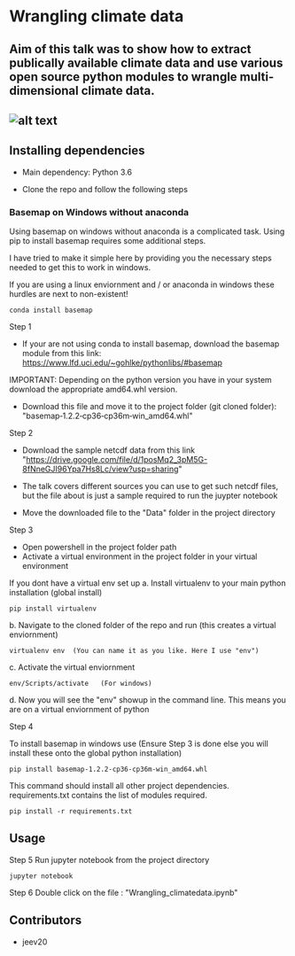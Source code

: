 
# Wrangling climate data 
## Aim of this talk was to show how to extract publically available climate data and use various open source python modules to wrangle multi-dimensional climate data. 


![alt text](https://github.com/jeev20/WrangleClimateData/blob/master/images/9.png "Wrangling_Climate_Data")
--------------------------------

## Installing dependencies

* Main dependency: Python 3.6 

* Clone the repo and follow the following steps 


### Basemap on Windows without anaconda
Using basemap on windows without anaconda is a complicated task. Using pip to install basemap requires some additional steps. 

I have tried to make it simple here by providing you the necessary steps needed to get this to work in windows. 

If you are using a linux enviornment and / or anaconda in windows these hurdles are next to non-existent! 
``` 
conda install basemap
```

Step 1

* If your are not using conda to install basemap, download the basemap module from this link: https://www.lfd.uci.edu/~gohlke/pythonlibs/#basemap 

IMPORTANT: Depending on the python version you have in your system download the appropriate amd64.whl version.

* Download this file and move it to the project folder (git cloned folder): "basemap‑1.2.2‑cp36‑cp36m‑win_amd64.whl"


Step 2
* Download the sample netcdf data from this link "https://drive.google.com/file/d/1posMq2_3pM5G-8fNneGJI96Ypa7Hs8Lc/view?usp=sharing"

* The talk covers different sources you can use to get such netcdf files, but the file about is just a sample required to run the juypter notebook

* Move the downloaded file to the "Data" folder in the project directory


Step 3 
* Open powershell in the project folder path
* Activate a virtual environment in the project folder in your virtual environment

If you dont have a virtual env set up 
a. Install virtualenv to your main python installation (global install)

``` 
pip install virtualenv  
```

b. Navigate to the cloned folder of the repo and run  (this creates a virtual enviornment)
``` 
virtualenv env  (You can name it as you like. Here I use "env")
```
c. Activate the virtual enviornment 
``` 
env/Scripts/activate   (For windows) 
```
d. Now you will see the "env" showup in the command line. This means you are on a virtual enviornment of python

Step 4

To install basemap in windows use (Ensure Step 3 is done else you will install these onto the global python installation)
``` 
pip install basemap-1.2.2-cp36-cp36m-win_amd64.whl 
```

This command should install all other project dependencies. requirements.txt contains the list of modules required.
```
pip install -r requirements.txt 
```

## Usage

Step 5
Run jupyter notebook from the project directory

```
jupyter notebook
```

Step 6
Double click on the file : "Wrangling_climatedata.ipynb"

## Contributors
* jeev20

